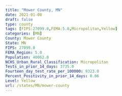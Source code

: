 ```yaml
---
title: "Mower County, MN"
date: 2021-01-08
draft: false
type: county
tags: [FIPS:27099.0,FEMA:5.0,Micropolitan,Yellow]
categories: [MN]
County: Mower County
State: MN
FIPS: 27099.0
FEMA_Region: 5.0
Population: 40062.0
NCHS_Urban_Rural_Classification: Micropolitan
Tests_in_prior_14_days: 3735.0
Fourteen_day_test_rate_per_100000: 9323.0
Percent_Positivity_in_prior_14_days: 0.06
Level: Yellow
url: /states/MN/mower-county
---
```



